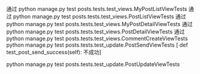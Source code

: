 通过 python manage.py test posts.tests.test_views.MyPostListViewTests
通过 python manage.py test posts.tests.test_views.PostListViewTests
通过 python manage.py test posts.tests.test_views.MyPostDetailViewTests
通过 python manage.py test posts.tests.test_views.PostDetailViewTests
通过 python manage.py test posts.tests.test_views.CommentCreateViewTests
python manage.py test posts.tests.test_update.PostSendViewTests
[ def test_post_send_success(self): 不成功]

python manage.py test posts.tests.test_update.PostUpdateViewTests